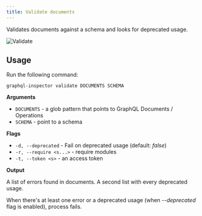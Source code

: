 ```yaml
---
title: Validate documents
---
```


Validates documents against a schema and looks for deprecated usage.

![Validate](/img/cli/validate.jpg)

## Usage

Run the following command:

    graphql-inspector validate DOCUMENTS SCHEMA

**Arguments**

- `DOCUMENTS` - a glob pattern that points to GraphQL Documents / Operations
- `SCHEMA` - point to a schema

**Flags**

- `-d, --deprecated` - Fail on deprecated usage (default: _false_)
- `-r, --require <s...>` - require modules
- `-t, --token <s>` - an access token

**Output**

A list of errors found in documents.
A second list with every deprecated usage.

When there's at least one error or a deprecated usage (when _--deprecated_ flag is enabled), process fails.

